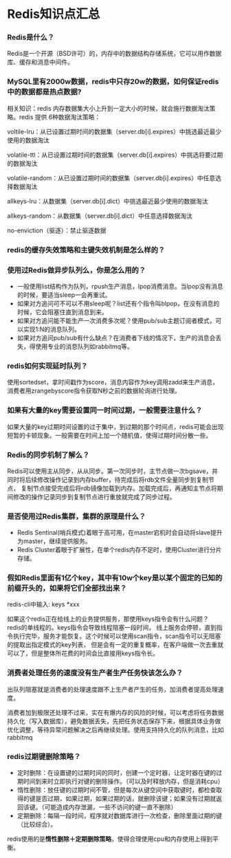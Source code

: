 # Redis知识点汇总

### Redis是什么？
Redis是一个开源（BSD许可）的，内存中的数据结构存储系统，它可以用作数据库、缓存和消息中间件。

### MySQL里有2000w数据，redis中只存20w的数据，如何保证redis中的数据都是热点数据?
相关知识：redis 内存数据集大小上升到一定大小的时候，就会施行数据淘汰策略。redis 提供 6种数据淘汰策略：

voltile-lru：从已设置过期时间的数据集（server.db[i].expires）中挑选最近最少使用的数据淘汰

volatile-ttl：从已设置过期时间的数据集（server.db[i].expires）中挑选将要过期的数据淘汰

volatile-random：从已设置过期时间的数据集（server.db[i].expires）中任意选择数据淘汰

allkeys-lru：从数据集（server.db[i].dict）中挑选最近最少使用的数据淘汰

allkeys-random：从数据集（server.db[i].dict）中任意选择数据淘汰

no-enviction（驱逐）：禁止驱逐数据

### redis的缓存失效策略和主键失效机制是怎么样的？


### 使用过Redis做异步队列么，你是怎么用的？
- 一般使用list结构作为队列，rpush生产消息，lpop消费消息。当lpop没有消息的时候，要适当sleep一会再重试。 
- 如果对方追问可不可以不用sleep呢？list还有个指令叫blpop，在没有消息的时候，它会阻塞住直到消息到来。 
- 如果对方追问能不能生产一次消费多次呢？使用pub/sub主题订阅者模式，可以实现1:N的消息队列。 
- 如果对方追问pub/sub有什么缺点？在消费者下线的情况下，生产的消息会丢失，得使用专业的消息队列如rabbitmq等。 

### redis如何实现延时队列？
使用sortedset，拿时间戳作为score，消息内容作为key调用zadd来生产消息，消费者用zrangebyscore指令获取N秒之前的数据轮询进行处理。

### 如果有大量的key需要设置同一时间过期，一般需要注意什么？ 
如果大量的key过期时间设置的过于集中，到过期的那个时间点，redis可能会出现短暂的卡顿现象。一般需要在时间上加一个随机值，使得过期时间分散一些。

### Redis的同步机制了解么？
Redis可以使用主从同步，从从同步。第一次同步时，主节点做一次bgsave，并同时将后续修改操作记录到内存buffer，待完成后将rdb文件全量同步到复制节点，
复制节点接受完成后将rdb镜像加载到内存。加载完成后，再通知主节点将期间修改的操作记录同步到复制节点进行重放就完成了同步过程。

### 是否使用过Redis集群，集群的原理是什么？ 
- Redis Sentinal(哨兵模式)着眼于高可用，在master宕机时会自动将slave提升为master，继续提供服务。 
- Redis Cluster着眼于扩展性，在单个redis内存不足时，使用Cluster进行分片存储。

### 假如Redis里面有1亿个key，其中有10w个key是以某个固定的已知的前缀开头的，如果将它们全部找出来？
redis-cli中输入: keys *xxx

如果这个redis正在给线上的业务提供服务，那使用keys指令会有什么问题？ redis的单线程的。keys指令会导致线程阻塞一段时间，
线上服务会停顿，直到指令执行完毕，服务才能恢复。这个时候可以使用scan指令，scan指令可以无阻塞的提取出指定模式的key列表，
但是会有一定的重复概率，在客户端做一次去重就可以了，但是整体所花费的时间会比直接用keys指令长。



### 消费者处理任务的速度没有生产者生产任务快该怎么办？
出队列阻塞就是消费者的处理速度跟不上生产者产生的任务，加消费者提高处理速度。 

消费者加到极限还处理不过来，实在有爆内存的风险的时候，可以考虑将任务数据持久化（写入数据库），避免数据丢失，先把任务状态保存下来，根据具体业务做优化调整，等待异常问题解决之后再继续处理。使用支持持久化的队列消息，比如 rabbitmq

### redis过期键删除策略？
- 定时删除：在设置键的过期时间的同时，创建一个定时器，让定时器在键的过期时间到来时立即执行对键的删除操作。（可以及时释放内存，但是消耗cpu）
- 惰性删除：放任键的过期时间不管，但是每次从键空间中获取键时，都检查取得的键是否过期，如果过期，如果过期的话，就删除该键；如果没有过期就返回该键。（可能造成内存泄漏，一些不访问的键一直不删除）
- 定期删除：每隔一段时间，程序就对数据库进行一次检查，删除里面过期的键（比较综合）。

redis使用的是**惰性删除＋定期删除策略**，使得合理使用cpu和内存使用上得到平衡。
